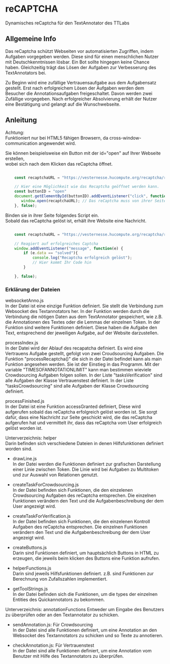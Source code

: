 # reCAPTCHA
Dynamisches reCaptcha für den TextAnnotator des TTLabs

## Allgemeine Info

Das reCaptcha schützt Webseiten vor automatisierten Zugriffen, indem Aufgaben vorgegeben werden.
Diese sind für einen menschlichen Nutzer mit Deutschkenntnissen lösbar. Ein Bot sollte hingegen keine Chance haben.
Gleichzeitig trägt das Lösen der Aufgaben zur Verbesserung des TextAnnotators bei.

Zu Beginn wird eine zufällige Vertrauensaufgabe aus dem Aufgabensatz gestellt. Erst nach erfolgreichem Lösen der
Aufgaben werden dem Besucher die Annotationsaufgaben freigeschaltet. Davon werden zwei Zufällige 
vorgegeben. 
Nach erfolgreicher Absolvierung erhält der Nutzer eine Bestätigung und gelangt auf die Wunschwebseite.

## Anleitung

Achtung:  <br /> 
Funktioniert nur bei HTML5 fähigen Browsern, da cross-window-communication angewendet wird.

Sie können beispielsweise ein Button mit der id="open" auf Ihrer Webseite erstellen,  <br />
wobei sich nach dem Klicken das reCaptcha öffnet.
```javascript

    const recaptchaURL = "https://vesternesse.hucompute.org/recaptcha/reCAPTCHA";

    // Hier eine Möglichkeit wie das Recaptcha geöffnet werden kann.
    const buttonID = "open"
    document.getElementById(buttonID).addEventListener("click", function(){
       window.open(recaptchaURL); // Das reCaptcha muss von ihrer Seite aus geöffnet werden
    }, false);

```

Binden sie in ihrer Seite folgendes Script ein.  <br />
Sobald das reCaptcha gelöst ist, erhält ihre Website eine Nachricht.

```javascript

    const recaptchaURL = "https://vesternesse.hucompute.org/recaptcha/reCAPTCHA";

    // Reagiert auf erfolgreiches Captcha
    window.addEventListener("message", function(e) {
        if (e.data == "solved"){
            console.log("Recaptcha erfolgreich gelöst");
            // Hier kommt Ihr Code hin
        }

    }, false);

```


### Erklärung der Dateien

websocketAnno.js <br />
In der Datei ist eine einzige Funktion definiert. Sie stellt die Verbindung zum Websocket des Textannotators her. 
In der Funktion werden durch die Verbindung die nötigen Daten aus dem TextAnnotator gespeichert, 
wie z.B. die Annotationen des Textes oder die Lemmas der einzelnen Token.
In der Funktion sind weitere Funktionen definiert. Diese haben die Aufgabe den Text, entsprechend der jeweiligen Aufgabe,
auf der Website darzustellen.


processIndex.js <br />
In der Datei wird der Ablauf des recapatcha definiert. Es wird eine Vertrauens Aufgabe gestellt, gefolgt von
zwei Croudsourcing Aufgaben. Die Funktion "processRecaptcha()" die sich in der Datei befindet
kann als main Funktion angesehen werden. Sie ist der Einstieg in das Programm.
Mit der variable "TIMESOFANNOTATIONLIMIT" kann man bestimmen wieviele 
Crowdsourcing Aufgaben folgen sollen.
In der Liste "tasksVerification" sind alle Aufgaben der Klasse Vertrauenstest definiert.
In der Liste "tasksCrowdsourcing" sind alle Aufgaben der Klasse Crowdsourcing definiert.


processFinished.js <br />
In der Datei ist eine Funktion accessGranted definiert, Diese wird aufgerufen sobald das reCaptcha
erfolgreich gelöst worden ist.
Sie sorgt dafür, dass eine Nachricht zur Seite geschickt wird, die das reCaptcha aufgerufen hat und vermittelt ihr, dass
das reCaptcha vom User erfolgreich gelöst worden ist.


Unterverzeichnis: helper <br />
Darin befinden sich verschiedene Dateien in denen Hilfsfunktionen definiert worden sind.
* drawLine.js <br />
  In der Datei werden die Funktionen definiert zur grafischen Darstellung einer Linie zwischen Token.
  Die Linie wird bei Aufgaben zu Multitoken und zur Auswahl von Relationen genutzt.

* createTaskForCrowdsourcing.js <br />
In der Datei befinden sich Funktionen, die den einzelenen Crowdsourcing Aufgaben des reCaptcha entsprechen. 
Die einzelnen Funktionen verändern den Text und die Aufgabenbeschreibung der dem User angezeigt wird.

* createTaskForVerification.js <br />
  In der Datei befinden sich Funktionen, die den einzelenen Kontroll Aufgaben des reCaptcha entsprechen.
  Die einzelnen Funktionen verändern den Text und die Aufgabenbeschreibung der dem User angezeigt wird.
  
* createButtons.js <br />
  Darin sind Funktionen definiert, um hauptsächlich Buttons in HTML zu erzeugen, die jeweils beim klicken
  des Buttons eine Funktion aufrufen.

* helperFunctions.js <br />
  Darin sind jeweils Hilfsfunktionen definiert. 
  z.B. sind Funktionen zur Berechnung von Zufallszahlen implementiert.

* getToolStrings.js <br />
  In der Datei befinden sich die Funktionen, um die types der einzelnen Entities des Quickannotators
  zu bekommen.


Unterverzeichnis: annotationFunctions
Entweder um Eingabe des Benutzers zu überprüfen oder an den Textannotator zu schicken.

* sendAnnotation.js: Für Crowdsourcing <br />
  In der Datei sind alle Funktionen definiert, um eine Annotation an den Websocket des Textannotators
  zu schicken und so Texte zu annotieren.
  
* checkAnnotation.js: Für Vertrauenstest <br />
  In der Datei sind alle Funktionen definiert, um eine Annotation vom Benutzer mit Hilfe des Textannotators 
  zu überprüfen.
  
  



 
